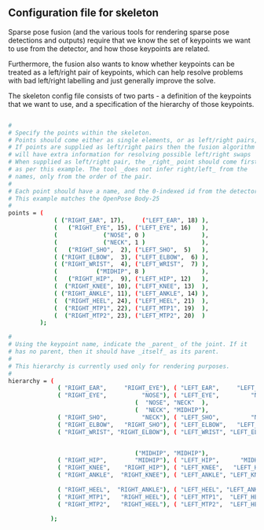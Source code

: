 ## Configuration file for skeleton

Sparse pose fusion (and the various tools for rendering sparse pose detections and outputs) require that we know
the set of keypoints we want to use from the detector, and how those keypoints are related.

Furthermore, the fusion also wants to know whether keypoints can be treated as a left/right pair of keypoints,
which can help resolve problems with bad left/right labelling and just generally improve the solve.

The skeleton config file consists of two parts - a definition of the keypoints that we want to use, and a 
specification of the hierarchy of those keypoints.

```bash

#
# Specify the points within the skeleton.
# Points should come either as single elements, or as left/right pairs,
# If points are supplied as left/right pairs then the fusion algorithm
# will have extra information for resolving possible left/right swaps
# When supplied as left/right pair, the _right_ point should come first,
# as per this example. The tool _does not infer right/left_ from the 
# names, only from the order of the pair.
#
# Each point should have a name, and the 0-indexed id from the detector.
# This example matches the OpenPose Body-25
#
points = (
             ( ("RIGHT_EAR", 17),     ("LEFT_EAR", 18) ),
             (   ("RIGHT_EYE", 15), ("LEFT_EYE", 16)   ),
             (             ("NOSE", 0 )                ),
             (             ("NECK", 1 )                ),
             (   ("RIGHT_SHO",  2), ("LEFT_SHO",  5)   ),
             ( ("RIGHT_ELBOW",  3), ("LEFT_ELBOW",  6) ),
             ( ("RIGHT_WRIST",  4), ("LEFT_WRIST",  7) ),
             (           ("MIDHIP", 8 )                ),
             (   ("RIGHT_HIP",  9), ("LEFT_HIP", 12)   ),
             (  ("RIGHT_KNEE", 10), ("LEFT_KNEE", 13)  ),
             ( ("RIGHT_ANKLE", 11), ("LEFT_ANKLE", 14) ),
             (  ("RIGHT_HEEL", 24), ("LEFT_HEEL", 21)  ),
             (  ("RIGHT_MTP1", 22), ("LEFT_MTP1", 19)  ),
             (  ("RIGHT_MTP2", 23), ("LEFT_MTP2", 20)  )
         );

#
# Using the keypoint name, indicate the _parent_ of the joint. If it 
# has no parent, then it should have _itself_ as its parent.
#
# This hierarchy is currently used only for rendering purposes.
#
hierarchy = (
              ( "RIGHT_EAR",     "RIGHT_EYE"), ( "LEFT_EAR",     "LEFT_EYE"),
              ( "RIGHT_EYE",          "NOSE"), ( "LEFT_EYE",         "NOSE"),
                                    (  "NOSE", "NECK"  ),
                                    (  "NECK", "MIDHIP"),
              ( "RIGHT_SHO",          "NECK"), ( "LEFT_SHO",         "NECK"),
              ( "RIGHT_ELBOW",   "RIGHT_SHO"), ( "LEFT_ELBOW",   "LEFT_SHO"),
              ( "RIGHT_WRIST", "RIGHT_ELBOW"), ( "LEFT_WRIST", "LEFT_ELBOW"),


                                    ("MIDHIP", "MIDHIP"),
              ( "RIGHT_HIP",        "MIDHIP"), ( "LEFT_HIP",      "MIDHIP"),
              ( "RIGHT_KNEE",    "RIGHT_HIP"), ( "LEFT_KNEE",   "LEFT_HIP"),
              ( "RIGHT_ANKLE",  "RIGHT_KNEE"), ( "LEFT_ANKLE", "LEFT_KNEE"),
              
              ( "RIGHT_HEEL",  "RIGHT_ANKLE"), ( "LEFT_HEEL", "LEFT_ANKLE"),
              ( "RIGHT_MTP1",   "RIGHT_HEEL"), ( "LEFT_MTP1",  "LEFT_HEEL"),
              ( "RIGHT_MTP2",   "RIGHT_HEEL"), ( "LEFT_MTP2",  "LEFT_HEEL")
              
            ); 
```


